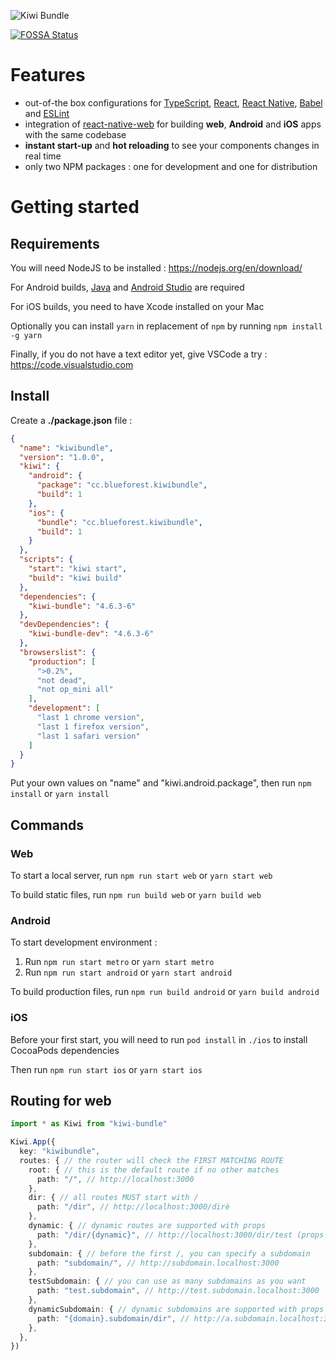 ![Kiwi Bundle](./assets/cover.png)

[![FOSSA Status](https://app.fossa.com/api/projects/git%2Bgithub.com%2Ftheblueforest%2Fkiwi-bundle.svg?type=shield)](https://app.fossa.com/projects/git%2Bgithub.com%2Ftheblueforest%2Fkiwi-bundle?ref=badge_shield)


# Features
- out-of-the box configurations for [TypeScript](https://github.com/microsoft/TypeScript), [React](https://github.com/facebook/react), [React Native](https://github.com/facebook/react-native), [Babel](https://github.com/babel/babel) and [ESLint](https://github.com/eslint/eslint)
- integration of [react-native-web](https://github.com/necolas/react-native-web) for building **web**, **Android** and **iOS** apps with the same codebase
- **instant start-up** and **hot reloading** to see your components changes in real time
- only two NPM packages : one for development and one for distribution


# Getting started

## Requirements
You will need NodeJS to be installed : https://nodejs.org/en/download/

For Android builds, [Java](https://openjdk.java.net) and [Android Studio](https://developer.android.com/studio/index.html) are required

For iOS builds, you need to have Xcode installed on your Mac

Optionally you can install `yarn` in replacement of `npm` by running `npm install -g yarn`

Finally, if you do not have a text editor yet, give VSCode a try : https://code.visualstudio.com

## Install
Create a **./package.json** file :
```json
{
  "name": "kiwibundle",
  "version": "1.0.0",
  "kiwi": {
    "android": {
      "package": "cc.blueforest.kiwibundle",
      "build": 1
    },
    "ios": {
      "bundle": "cc.blueforest.kiwibundle",
      "build": 1
    }
  },
  "scripts": {
    "start": "kiwi start",
    "build": "kiwi build"
  },
  "dependencies": {
    "kiwi-bundle": "4.6.3-6"
  },
  "devDependencies": {
    "kiwi-bundle-dev": "4.6.3-6"
  },
  "browserslist": {
    "production": [
      ">0.2%",
      "not dead",
      "not op_mini all"
    ],
    "development": [
      "last 1 chrome version",
      "last 1 firefox version",
      "last 1 safari version"
    ]
  }
}
```

Put your own values on "name" and "kiwi.android.package", then run `npm install` or `yarn install`


## Commands

### Web
To start a local server, run `npm run start web` or `yarn start web`

To build static files, run `npm run build web` or `yarn build web`

### Android
To start development environment :
1. Run `npm run start metro` or `yarn start metro`
2. Run `npm run start android` or `yarn start android`

To build production files, run `npm run build android` or `yarn build android`

### iOS
Before your first start, you will need to run `pod install` in `./ios` to install CocoaPods dependencies

Then run `npm run start ios` or `yarn start ios`


## Routing for web
```typescript
import * as Kiwi from "kiwi-bundle"

Kiwi.App({
  key: "kiwibundle",
  routes: { // the router will check the FIRST MATCHING ROUTE
    root: { // this is the default route if no other matches
      path: "/", // http://localhost:3000
    },
    dir: { // all routes MUST start with /
      path: "/dir", // http://localhost:3000/dirè
    },
    dynamic: { // dynamic routes are supported with props
      path: "/dir/{dynamic}", // http://localhost:3000/dir/test (props = { dynamic: "test" })
    },
    subdomain: { // before the first /, you can specify a subdomain
      path: "subdomain/", // http://subdomain.localhost:3000
    },
    testSubdomain: { // you can use as many subdomains as you want
      path: "test.subdomain", // http://test.subdomain.localhost:3000
    },
    dynamicSubdomain: { // dynamic subdomains are supported with props
      path: "{domain}.subdomain/dir", // http://a.subdomain.localhost:3000/dir (props = { domain: "a" })
    },
  },
})
```
